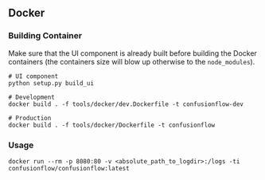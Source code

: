 ## Docker

### Building Container
Make sure that the UI component is already built before building the Docker containers (the containers size will blow up otherwise to the `node_modules`).
```
# UI component
python setup.py build_ui

# Development
docker build . -f tools/docker/dev.Dockerfile -t confusionflow-dev

# Production
docker build . -f tools/docker/Dockerfile -t confusionflow
```


### Usage

```
docker run --rm -p 8080:80 -v <absolute_path_to_logdir>:/logs -ti confusionflow/confusionflow:latest
```
